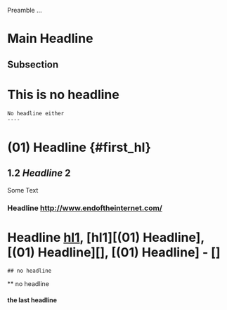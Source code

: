 Preamble ...

Main Headline
=========

Subsection
--

This is no headline
=

    No headline either
    ----

# (01) Headline {#first_hl}

## 1.2 _Headline_ **2**
Some Text

### Headline <http://www.endoftheinternet.com/>

# Headline [hl1](#first_hl), [hl1][(01) Headline], [(01) Headline][], [(01) Headline] - []

    ## no headline

** no headline

#### the last headline